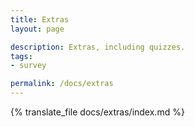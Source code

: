 ```yaml
---
title: Extras
layout: page

description: Extras, including quizzes.
tags:
- survey

permalink: /docs/extras
---
```


{% translate_file docs/extras/index.md %}